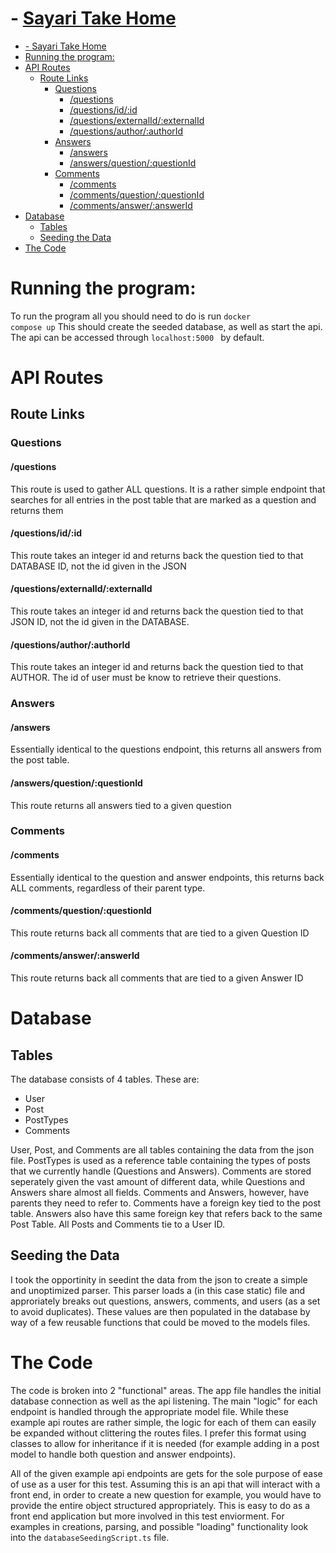 # - [Sayari Take Home](#)
- [- Sayari Take Home](#--sayari-take-home)
- [Running the program:](#running-the-program)
- [API Routes](#api-routes)
  - [Route Links](#route-links)
    - [Questions](#questions)
      - [/questions](#questions-1)
      - [/questions/id/:id](#questionsidid)
      - [/questions/externalId/:externalId](#questionsexternalidexternalid)
      - [/questions/author/:authorId](#questionsauthorauthorid)
    - [Answers](#answers)
      - [/answers](#answers-1)
      - [/answers/question/:questionId](#answersquestionquestionid)
    - [Comments](#comments)
      - [/comments](#comments-1)
      - [/comments/question/:questionId](#commentsquestionquestionid)
      - [/comments/answer/:answerId](#commentsansweranswerid)
- [Database](#database)
  - [Tables](#tables)
  - [Seeding the Data](#seeding-the-data)
- [The Code](#the-code)


# Running the program:

To run the program all you should need to do is run
    <code>docker compose up</code><break />
This should create the seeded database, as well as start the api.
The api can be accessed through <code>localhost:5000 </code> by default.

# API Routes

## Route Links

### Questions

#### /questions

This route is used to gather ALL questions. It is a rather simple endpoint that searches for all entries in the post table that are marked as a question and returns them

#### /questions/id/:id

This route takes an integer id and returns back the question tied to that DATABASE ID, not the id given in the JSON

#### /questions/externalId/:externalId

This route takes an integer id and returns back the question tied to that JSON ID, not the id given in the DATABASE.

#### /questions/author/:authorId

This route takes an integer id and returns back the question tied to that AUTHOR. The id of user must be know to retrieve their questions.

### Answers

#### /answers

Essentially identical to the questions endpoint, this returns all answers from the post table.

#### /answers/question/:questionId

This route returns all answers tied to a given question

### Comments

#### /comments

Essentially identical to the question and answer endpoints, this returns back ALL comments, regardless of their parent type.

#### /comments/question/:questionId

This route returns back all comments that are tied to a given Question ID

#### /comments/answer/:answerId

This route returns back all comments that are tied to a given Answer ID

# Database 

## Tables

The database consists of 4 tables. These are:
<ul>
<li>User</li>
<li>Post</li>
<li>PostTypes</li>
<li>Comments</li>
</ul>

User, Post, and Comments are all tables containing the data from the json file. PostTypes is used as a reference table containing the types of posts that we currently handle (Questions and Answers). Comments are stored seperately given the vast amount of different data, while Questions and Answers share almost all fields. Comments and Answers, however, have parents they need to refer to. Comments have a foreign key tied to the post table. Answers also have this same foreign key that refers back to the same Post Table. All Posts and Comments tie to a User ID.

## Seeding the Data

I took the opportinity in seedint the data from the json to create a simple and unoptimized parser. This parser loads a (in this case static) file and approriately breaks out questions, answers, comments, and users (as a set to avoid duplicates). These values are then populated in the database by way of a few reusable functions that could be moved to the models files.

# The Code

The code is broken into 2 "functional" areas. The app file handles the initial database connection as well as the api listening. The main "logic" for each endpoint is handled through the appropriate model file. While these example api routes are rather simple, the logic for each of them can easily be expanded without clittering the routes files. I prefer this format using classes to allow for inheritance if it is needed (for example adding in a post model to handle both question and answer endpoints).

All of the given example api endpoints are gets for the sole purpose of ease of use as a user for this test. Assuming this is an api that will interact with a front end, in order to create a new question for example, you would have to provide the entire object structured appropriately. This is easy to do as a front end application but more involved in this test enviorment. For examples in creations, parsing, and possible "loading" functionality look into the <code>databaseSeedingScript.ts</code> file.